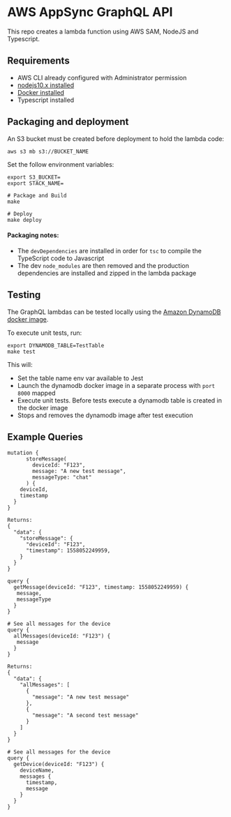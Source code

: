 # AWS AppSync GraphQL API

This repo creates a lambda function using AWS SAM, NodeJS and Typescript.

## Requirements

* AWS CLI already configured with Administrator permission
* [nodejs10.x installed](https://nodejs.org/en/download/releases/)
* [Docker installed](https://www.docker.com/community-edition)
* Typescript installed

## Packaging and deployment

An S3 bucket must be created before deployment to hold the lambda code:

```
aws s3 mb s3://BUCKET_NAME
```

Set the follow environment variables:
```
export S3_BUCKET=
export STACK_NAME=
```

```
# Package and Build
make

# Deploy
make deploy
```

#### Packaging notes:
- The `devDependencies` are installed in order for `tsc` to compile the TypeScript code to Javascript
- The dev `node_modules` are then removed and the production dependencies are installed and zipped in the lambda package

## Testing

The GraphQL lambdas can be tested locally using the [Amazon DynamoDB docker image](https://hub.docker.com/r/amazon/dynamodb-local).

To execute unit tests, run:
```
export DYNAMODB_TABLE=TestTable
make test
```

This will:
- Set the table name env var available to Jest  
- Launch the dynamodb docker image in a separate process with `port 8000` mapped  
- Execute unit tests. Before tests execute a dynamodb table is created in the docker image  
- Stops and removes the dynamodb image after test execution  

## Example Queries

```
mutation {
      storeMessage(
        deviceId: "F123", 
        message: "A new test message",
        messageType: "chat"
      ) {
    deviceId,
    timestamp
  }
}

Returns:
{
  "data": {
    "storeMessage": {
      "deviceId": "F123",
      "timestamp": 1558052249959,
    }
  }
}

query {
  getMessage(deviceId: "F123", timestamp: 1558052249959) {
   message,
   messageType
  }
}

# See all messages for the device
query {
  allMessages(deviceId: "F123") {
   message
  }
}

Returns:
{
  "data": {
    "allMessages": [
      {
        "message": "A new test message"
      },
      {
        "message": "A second test message"
      }
    ]
  }
}

# See all messages for the device
query {
  getDevice(deviceId: "F123") {
    deviceName,
    messages {
      timestamp,
      message
    }
  }
}
```